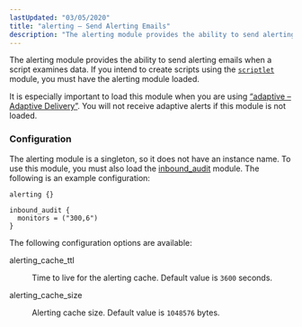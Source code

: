 ```yaml
---
lastUpdated: "03/05/2020"
title: "alerting – Send Alerting Emails"
description: "The alerting module provides the ability to send alerting emails when a script examines data If you intend to create scripts using the scriptlet module you must have the alerting module loaded It is especially important to load this module when you are using Section 71 3 adaptive Adaptive Delivery..."
---
```


<a name="idp19555312"></a> 

The alerting module provides the ability to send alerting emails when a script examines data. If you intend to create scripts using the [`scriptlet`](/momentum/4/modules/scriptlet) module, you must have the alerting module loaded.

It is especially important to load this module when you are using [“adaptive – Adaptive Delivery”](/momentum/4/modules/4-adaptive). You will not receive adaptive alerts if this module is not loaded.

### <a name="modules.alerting.configuration"></a> Configuration

The alerting module is a singleton, so it does not have an instance name. To use this module, you must also load the [inbound_audit](/momentum/4/modules/inbound-audit) module. The following is an example configuration:

<a name="example.alerting"></a> 


```
alerting {}

inbound_audit {
  monitors = ("300,6")
}
```

The following configuration options are available:

<dl class="variablelist">

<dt>alerting_cache_ttl</dt>

<dd>

Time to live for the alerting cache. Default value is `3600` seconds.

</dd>

<dt>alerting_cache_size</dt>

<dd>

Alerting cache size. Default value is `1048576` bytes.

</dd>

</dl>